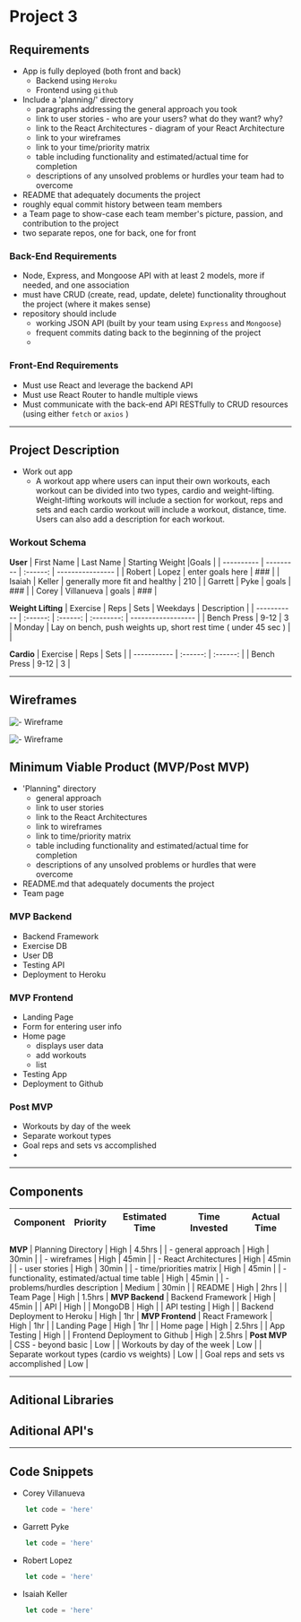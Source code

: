 # Project 3

## Requirements

- App is fully deployed (both front and back)
    - Backend using `Heroku`
    - Frontend using `github`
- Include a 'planning/' directory
    - paragraphs addressing the general approach you took
    - link to user stories - who are your users? what do they want? why?
    - link to the React Architectures - diagram of your React Architecture
    - link to your wireframes
    - link to your time/priority matrix
    - table including functionality and estimated/actual time for completion
    - descriptions of any unsolved problems or hurdles your team had to overcome
- README that adequately documents the project
- roughly equal commit history between team members
- a Team page to show-case each team member's picture, passion, and contribution to the project
- two separate repos, one for back, one for front

### Back-End Requirements

- Node, Express, and Mongoose API with at least 2 models, more if needed, and one association
- must have CRUD (create, read, update, delete) functionality throughout the project (where it makes sense)
- repository should include
    - working JSON API (built by your team using `Express` and `Mongoose`)
    - frequent commits dating back to the beginning of the project
    - 

### Front-End Requirements

- Must use React and leverage the backend API
- Must use React Router to handle multiple views
- Must communicate with the back-end API RESTfully to CRUD resources (using either `fetch` or `axios` )


***

## Project Description

- Work out app
    - A workout app where users can input their own workouts, each workout can be divided into two types, cardio and weight-lifting. Weight-lifting workouts will include a section for workout, reps and sets and each cardio workout will include a workout, distance, time. Users can also add a description for each workout.

### Workout Schema

**User**
| First Name | Last Name |  Starting Weight |Goals  |
| ---------- | --------- | :------: | ---------------- |
| Robert | Lopez | enter goals here | ### | 
| Isaiah | Keller | generally more fit and healthy | 210 |
| Garrett | Pyke | goals | ### |
| Corey | Villanueva | goals | ### |


**Weight Lifting**
| Exercise    | Reps     | Sets     | Weekdays | Description        |
| ----------- | :------: | :------: | :--------: | ------------------ |
| Bench Press |   9-12   |    3     | Monday | Lay on bench, push weights up, short rest time ( under 45 sec ) |
| 


**Cardio**
| Exercise    | Reps     | Sets     |
| ----------- | :------: | :------: |
| Bench Press |   9-12   |    3     |

***

## Wireframes
![- Wireframe](https://miro.com/app/board/uXjVOHItXT8=/)

![- Wireframe](./WireFrameImages/mobilewireframe.jpg)




## Minimum Viable Product (MVP/Post MVP)

- 'Planning" directory
    - general approach
    - link to user stories
    - link to the React Architectures
    - link to wireframes
    - link to time/priority matrix
    - table including functionality and estimated/actual time for completion
    - descriptions of any unsolved problems or hurdles that were overcome
- README.md that adequately documents the project
- Team page

### MVP Backend

- Backend Framework
- Exercise DB
- User DB
- Testing API
- Deployment to Heroku

### MVP Frontend

- Landing Page
- Form for entering user info
- Home page 
    - displays user data
    - add workouts
    - list 
- Testing App
- Deployment to Github

### Post MVP 

- Workouts by day of the week
- Separate workout types 
- Goal reps and sets vs accomplished
- 

***

## Components

| Component              | Priority | Estimated Time | Time Invested | Actual Time |
| --------- | :------: | :------: | :------: | :------: |
**MVP**
| Planning Directory | High | 4.5hrs |
| - general approach | High | 30min |
| - wireframes | High | 45min |
| - React Architectures | High | 45min |
| - user stories | High | 30min |
| - time/priorities matrix | High | 45min |
| - functionality, estimated/actual time table | High | 45min | 
| - problems/hurdles description  | Medium | 30min |
| README | High | 2hrs |
| Team Page | High | 1.5hrs |
**MVP Backend**
| Backend Framework | High | 45min |
| API | High |
| MongoDB | High |
| API testing | High |
| Backend Deployment to Heroku | High | 1hr |
**MVP Frontend**
| React Framework | High | 1hr |
| Landing Page | High | 1hr |
| Home page | High | 2.5hrs | 
| App Testing | High | 
| Frontend Deployment to Github | High | 2.5hrs | 
**Post MVP**
| CSS - beyond basic | Low |
| Workouts by day of the week | Low |
| Separate workout types (cardio vs weights) | Low |
| Goal reps and sets vs accomplished | Low |


***

## Aditional Libraries





## Aditional API's





***

## Code Snippets

- Corey Villanueva
```js
    let code = 'here'
```

- Garrett Pyke
```js
    let code = 'here'
```

- Robert Lopez
```js
    let code = 'here'
```

- Isaiah Keller
```js
    let code = 'here'
```


